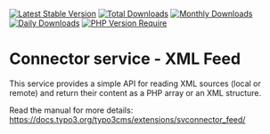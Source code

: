 [![Latest Stable Version](https://poser.pugx.org/cobweb/svconnector_feed/v)](https://packagist.org/packages/cobweb/svconnector_feed)
[![Total Downloads](http://poser.pugx.org/cobweb/svconnector_feed/downloads)](https://packagist.org/packages/cobweb/svconnector_feed)
[![Monthly Downloads](http://poser.pugx.org/cobweb/svconnector_feed/d/monthly)](https://packagist.org/packages/cobweb/svconnector_feed)
[![Daily Downloads](http://poser.pugx.org/cobweb/svconnector_feed/d/daily)](https://packagist.org/packages/cobweb/svconnector_feed)
[![PHP Version Require](http://poser.pugx.org/cobweb/svconnector_feed/require/php)](https://packagist.org/packages/cobweb/svconnector_feed)

# Connector service - XML Feed

This service provides a simple API for reading XML sources (local or remote) and return their content
as a PHP array or an XML structure.

Read the manual for more details: https://docs.typo3.org/typo3cms/extensions/svconnector_feed/
